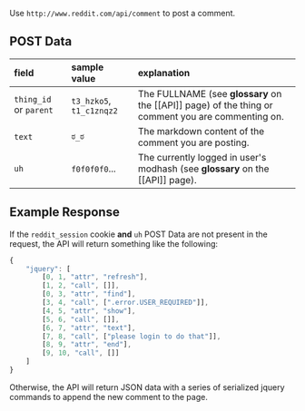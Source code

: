 Use `http://www.reddit.com/api/comment` to post a comment.

## POST Data

| **field** | **sample value** | **explanation** |
|:----------|:-----------------|:----------------|
| `thing_id` or `parent`      | `t3_hzko5`, `t1_c1znqz2`       | The FULLNAME (see **glossary** on the [[API]] page) of the thing or comment you are commenting on. |
| `text`     | `ಠ_ಠ`              | The markdown content of the comment you are posting.  |
| `uh`      | `f0f0f0f0`...     | The currently logged in user's modhash (see **glossary** on the [[API]] page). |

## Example Response

If the `reddit_session` cookie **and** `uh` POST Data are not present in the request, the API will return something like the following:

```javascript
{
    "jquery": [
        [0, 1, "attr", "refresh"],
        [1, 2, "call", []],
        [0, 3, "attr", "find"],
        [3, 4, "call", [".error.USER_REQUIRED"]],
        [4, 5, "attr", "show"],
        [5, 6, "call", []],
        [6, 7, "attr", "text"],
        [7, 8, "call", ["please login to do that"]],
        [8, 9, "attr", "end"],
        [9, 10, "call", []]
    ]
}
```

Otherwise, the API will return JSON data with a series of serialized jquery commands to append the new comment to the page.
